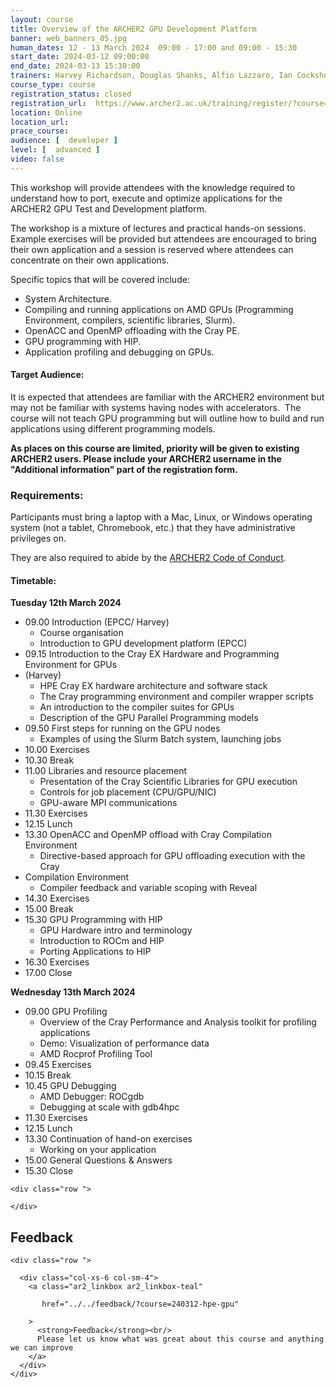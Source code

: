 ```yaml
---
layout: course
title: Overview of the ARCHER2 GPU Development Platform
banner: web_banners_05.jpg 
human_dates: 12 - 13 March 2024  09:00 - 17:00 and 09:00 - 15:30
start_date: 2024-03-12 09:00:00
end_date: 2024-03-13 15:30:00
trainers: Harvey Richardson, Douglas Shanks, Alfio Lazzaro, Ian Cockshott (all HPE)
course_type: course
registration_status: closed
registration_url:  https://www.archer2.ac.uk/training/register/?course=240312-hpe-gpu
location: Online
location_url:
prace_course: 
audience: [  developer ]
level: [  advanced ]
video: false
---
```


This workshop will provide attendees with the knowledge required to understand how to port, execute and optimize applications for the ARCHER2 GPU Test and Development platform.

The workshop is a mixture of lectures and practical hands-on sessions. Example exercises will be provided but attendees are encouraged to bring their own application and a session is reserved where attendees can concentrate on their own applications.

Specific topics that will be covered include:

- System Architecture.
- Compiling and running applications on AMD GPUs (Programming Environment, compilers, scientific libraries, Slurm).
- OpenACC and OpenMP offloading with the Cray PE.
- GPU programming with HIP.
- Application profiling and debugging on GPUs.

#### Target Audience:

It is expected that attendees are familiar with the ARCHER2 environment but may not be familiar with systems having nodes with accelerators.  The course will not teach GPU programming but will outline how to build and run applications using different programming models.

**As places on this course are limited, priority will be given to existing ARCHER2 users.  Please include your ARCHER2 username in the "Additional information" part of the registration form.**


### Requirements:

Participants must bring a laptop with a Mac, Linux, or Windows operating system (not a tablet, Chromebook, etc.) that they have administrative privileges on.

They are also required to abide by the [ARCHER2  Code of Conduct](../../../about/policies/code-of-conduct.html). 


#### Timetable:


**Tuesday 12th March 2024**

- 09.00 Introduction (EPCC/ Harvey)
  - Course organisation
  - Introduction to GPU development platform (EPCC)
- 09.15 Introduction to the Cray EX Hardware and Programming Environment for GPUs
- (Harvey)
  - HPE Cray EX hardware architecture and software stack
  - The Cray programming environment and compiler wrapper scripts
  - An introduction to the compiler suites for GPUs
  - Description of the GPU Parallel Programming models
- 09.50 First steps for running on the GPU nodes
  - Examples of using the Slurm Batch system, launching jobs
- 10.00 Exercises
- 10.30 Break
- 11.00 Libraries and resource placement
  - Presentation of the Cray Scientific Libraries for GPU execution
  - Controls for job placement (CPU/GPU/NIC)
  - GPU-aware MPI communications
- 11.30 Exercises
- 12.15 Lunch
- 13.30 OpenACC and OpenMP offload with Cray Compilation Environment
  - Directive-based approach for GPU offloading execution with the Cray
- Compilation Environment
  - Compiler feedback and variable scoping with Reveal
- 14.30 Exercises
- 15.00 Break
- 15.30 GPU Programming with HIP
  - GPU Hardware intro and terminology
  - Introduction to ROCm and HIP
  - Porting Applications to HIP
- 16.30 Exercises
- 17.00 Close



**Wednesday 13th March 2024**

- 09.00 GPU Profiling
  - Overview of the Cray Performance and Analysis toolkit for profiling applications
  - Demo: Visualization of performance data
  - AMD Rocprof Profiling Tool
- 09.45 Exercises
- 10.15 Break
- 10.45 GPU Debugging
  - AMD Debugger: ROCgdb
  - Debugging at scale with gdb4hpc
- 11.30 Exercises
- 12.15 Lunch
- 13.30 Continuation of hand-on exercises
  - Working on your application
- 15.00 General Questions & Answers
- 15.30 Close

<section id="service">

<!-- 

<h2><a name="materials">Course materials</a></h2>
 -->


    <div class="row ">	

<!-- 		
      <div class="col-xs-6 col-sm-4">
        <a class="ar2_linkbox ar2_linkbox-green" 
          href="   ">
          <strong>Course materials</strong>         
        </a>
      </div>
 -->

<!--  
      <div class="col-xs-6 col-sm-4">
        <a class="ar2_linkbox ar2_linkbox-teal" 
          href="https://pad.archer2.ac.uk/p/240312-hpe-gpu">
          <strong>Course Chat</strong>       
        </a>
      </div>
		
 -->
 	</div>
		
		
					


<!-- 		
<h2><a name="videos">Videos</a></h2>

<h3>Session 1</h3>

<div>
	<iframe title="Video" width="560" height="315" src="https://www.youtube.com/embed/xxxxxxxxxxx" frameborder="0" allow="accelerometer; autoplay; encrypted-media; gyroscope; picture-in-picture" allowfullscreen></iframe>
</div>

 -->






<h2><a name="feedback">Feedback</a></h2>


    <div class="row ">	

      <div class="col-xs-6 col-sm-4">
        <a class="ar2_linkbox ar2_linkbox-teal" 

           href="../../feedback/?course=240312-hpe-gpu" 

		>
          <strong>Feedback</strong><br/>
          Please let us know what was great about this course and anything we can improve
        </a>
      </div>
    </div>
		
	

 
</section>


